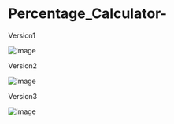 # Percentage_Calculator-
Version1

![image](https://user-images.githubusercontent.com/99902547/154534302-9674cead-46ae-4be2-a2e6-5f068fd00c22.png)

Version2

![image](https://user-images.githubusercontent.com/99902547/154534388-e1615eb8-cf6c-4c32-afc1-8318daa84198.png)

Version3

![image](https://user-images.githubusercontent.com/99902547/154534439-2df5356d-7c48-4930-bcb9-649b2ed88f79.png)
